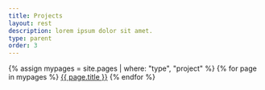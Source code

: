 ```yaml
---
title: Projects
layout: rest
description: lorem ipsum dolor sit amet.
type: parent
order: 3
---
```


<div class="section main">
	<div class="container">
		{% assign mypages = site.pages | where: "type", "project" %}
		{% for page in mypages %}
		<a class="button" href="{{ page.url | relative_url }}">{{ page.title }}</a>
		{% endfor %}
	</div>
</div>